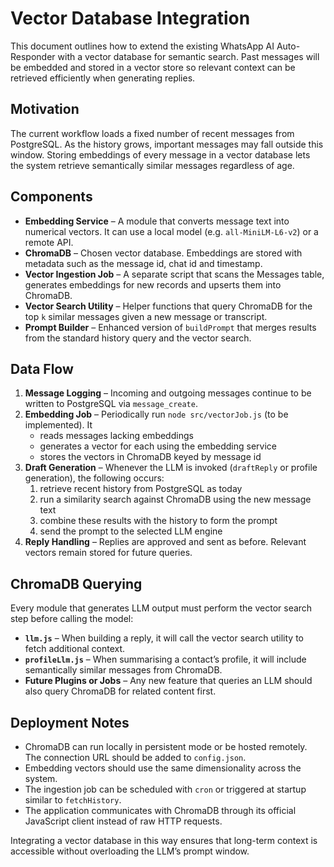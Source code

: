 # Vector Database Integration

This document outlines how to extend the existing WhatsApp AI Auto-Responder with a vector database for semantic search. Past messages will be embedded and stored in a vector store so relevant context can be retrieved efficiently when generating replies.

## Motivation

The current workflow loads a fixed number of recent messages from PostgreSQL. As the history grows, important messages may fall outside this window. Storing embeddings of every message in a vector database lets the system retrieve semantically similar messages regardless of age.

## Components

- **Embedding Service** – A module that converts message text into numerical vectors. It can use a local model (e.g. `all-MiniLM-L6-v2`) or a remote API.
- **ChromaDB** – Chosen vector database. Embeddings are stored with metadata such as the message id, chat id and timestamp.
- **Vector Ingestion Job** – A separate script that scans the Messages table, generates embeddings for new records and upserts them into ChromaDB.
- **Vector Search Utility** – Helper functions that query ChromaDB for the top `k` similar messages given a new message or transcript.
- **Prompt Builder** – Enhanced version of `buildPrompt` that merges results from the standard history query and the vector search.

## Data Flow

1. **Message Logging** – Incoming and outgoing messages continue to be written to PostgreSQL via `message_create`.
2. **Embedding Job** – Periodically run `node src/vectorJob.js` (to be implemented). It
   - reads messages lacking embeddings
   - generates a vector for each using the embedding service
   - stores the vectors in ChromaDB keyed by message id
3. **Draft Generation** – Whenever the LLM is invoked (`draftReply` or profile generation), the following occurs:
   1. retrieve recent history from PostgreSQL as today
   2. run a similarity search against ChromaDB using the new message text
   3. combine these results with the history to form the prompt
   4. send the prompt to the selected LLM engine
4. **Reply Handling** – Replies are approved and sent as before. Relevant vectors remain stored for future queries.

## ChromaDB Querying

Every module that generates LLM output must perform the vector search step before calling the model:

- **`llm.js`** – When building a reply, it will call the vector search utility to fetch additional context.
- **`profileLlm.js`** – When summarising a contact’s profile, it will include semantically similar messages from ChromaDB.
- **Future Plugins or Jobs** – Any new feature that queries an LLM should also query ChromaDB for related content first.

## Deployment Notes

- ChromaDB can run locally in persistent mode or be hosted remotely. The connection URL should be added to `config.json`.
- Embedding vectors should use the same dimensionality across the system.
- The ingestion job can be scheduled with `cron` or triggered at startup similar to `fetchHistory`.
- The application communicates with ChromaDB through its official JavaScript client instead of raw HTTP requests.

Integrating a vector database in this way ensures that long-term context is accessible without overloading the LLM’s prompt window.
